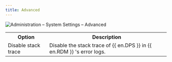 ```yaml
---
title: Advanced
---
```

![Administration – System Settings – Advanced](/img/en/server/clip10379.png)

<table>
	<tr>
		<th>
Option 
		</th>
		<th>
Description 
		</th>
	</tr>
	<tr>
		<td>
Disable stack trace 
		</td>
		<td>
Disable the stack trace of {{ en.DPS }} in {{ en.RDM }} 's error logs. 
		</td>
	</tr>
</table>


